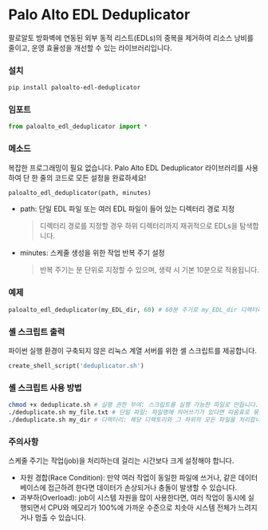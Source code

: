 
# Palo Alto EDL Deduplicator

팔로알토 방화벽에 연동된 외부 동적 리스트(EDLs)의 중복을 제거하여 리소스 낭비를 줄이고, 운영 효율성을 개선할 수 있는 라이브러리입니다.

### 설치

```bash
pip install paloalto-edl-deduplicator
```

### 임포트

```python
from paloalto_edl_deduplicator import *
```

### 메소드
복잡한 프로그래밍이 필요 없습니다.
Palo Alto EDL Deduplicator 라이브러리를 사용하여 단 한 줄의 코드로 모든 설정을 완료하세요!

```python
paloalto_edl_deduplicator(path, minutes)
```

- path: 단일 EDL 파일 또는 여러 EDL 파일이 들어 있는 디렉터리 경로 지정
  > 디렉터리 경로를 지정할 경우 하위 디렉터리까지 재귀적으로 EDLs을 탐색합니다.
- minutes: 스케줄 생성을 위한 작업 반복 주기 설정
  > 반복 주기는 분 단위로 지정할 수 있으며, 생략 시 기본 10분으로 적용됩니다.

### 예제
```python
paloalto_edl_deduplicator(my_EDL_dir, 60) # 60분 주기로 my_EDL_dir 디렉터리와 그 하위 디렉터리에 존재하는 모든 EDL 파일 대상으로 각 파일 내부의 중복 데이터 제거
```
### 셸 스크립트 출력
파이썬 실행 환경이 구축되지 않은 리눅스 계열 서버를 위한 셸 스크립트를 제공합니다.

```python
create_shell_script('deduplicator.sh')
```
### 셸 스크립트 사용 방법

```bash
chmod +x deduplicate.sh # 실행 권한 부여: 스크립트를 실행 가능한 파일로 만듭니다.
./deduplicate.sh my_file.txt # 단일 파일: 파일명에 띄어쓰기가 있다면 따옴표로 묶습니다.
./deduplicate.sh my_dir # 디렉터리: 해당 디렉토리와 그 하위의 모든 파일을 처리합니다.
```

### 주의사항
스케줄 주기는 작업(job)을 처리하는데 걸리는 시간보다 크게 설정해야 합니다.
- 자원 경합(Race Condition): 만약 여러 작업이 동일한 파일에 쓰거나, 같은 데이터베이스에 접근하려 한다면 데이터가 손상되거나 충돌이 발생할 수 있습니다.
-  과부하(Overload): job이 시스템 자원을 많이 사용한다면, 여러 작업이 동시에 실행되면서 CPU와 메모리가 100%에 가까운 수준으로 치솟아 시스템 전체가 느려지거나 멈출 수 있습니다.
